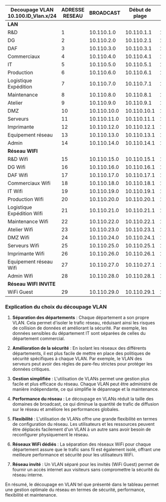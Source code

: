 
| Decoupage VLAN 10.100.ID_Vlan.x/24 | ADRESSE RESEAU | BROADCAST   | Début de plage | Fin de plage  |
| ---------------------------------- | -------------- | ----------- | -------------- | ------------- |
| **LAN**                            |                |             |                |               |
| R&D                                | 1              | 10.110.1.0  | 10.110.1.1     | 10.110.1.254  |
| DG                                 | 2              | 10.110.2.0  | 10.110.2.1     | 10.110.2.254  |
| DAF                                | 3              | 10.110.3.0  | 10.110.3.1     | 10.110.3.254  |
| Commerciaux                        | 4              | 10.110.4.0  | 10.110.4.1     | 10.110.4.254  |
| IT                                 | 5              | 10.110.5.0  | 10.110.5.1     | 10.110.5.254  |
| Production                         | 6              | 10.110.6.0  | 10.110.6.1     | 10.110.6.254  |
| Logistique Expédition              | 7              | 10.110.7.0  | 10.110.7.1     | 10.110.7.254  |
| Maintenance                        | 8              | 10.110.8.0  | 10.110.8.1     | 10.110.8.254  |
| Atelier                            | 9              | 10.110.9.0  | 10.110.9.1     | 10.110.9.254  |
| DMZ                                | 10             | 10.110.10.0 | 10.110.10.1    | 10.110.10.254 |
| Serveurs                           | 11             | 10.110.11.0 | 10.110.11.1    | 10.110.11.254 |
| Imprimante                         | 12             | 10.110.12.0 | 10.110.12.1    | 10.110.12.254 |
| Equipement réseau                  | 13             | 10.110.13.0 | 10.110.13.1    | 10.110.13.254 |
| Admin                              | 14             | 10.110.14.0 | 10.110.14.1    | 10.110.14.254 |
| **Réseau WIFI**                    |                |             |                |               |
| R&D Wifi                           | 15             | 10.110.15.0 | 10.110.15.1    | 10.110.15.254 |
| DG Wifi                            | 16             | 10.110.16.0 | 10.110.16.1    | 10.110.16.254 |
| DAF Wifi                           | 17             | 10.110.17.0 | 10.110.17.1    | 10.110.17.254 |
| Commerciaux Wifi                   | 18             | 10.110.18.0 | 10.110.18.1    | 10.110.18.254 |
| IT Wifi                            | 19             | 10.110.19.0 | 10.110.19.1    | 10.110.19.254 |
| Production Wifi                    | 20             | 10.110.20.0 | 10.110.20.1    | 10.110.20.254 |
| Logistique Expédition Wifi         | 21             | 10.110.21.0 | 10.110.21.1    | 10.110.21.254 |
| Maintenance Wifi                   | 22             | 10.110.22.0 | 10.110.22.1    | 10.110.22.254 |
| Atelier Wifi                       | 23             | 10.110.23.0 | 10.110.23.1    | 10.110.23.254 |
| DMZ Wifi                           | 24             | 10.110.24.0 | 10.110.24.1    | 10.110.24.254 |
| Serveurs Wifi                      | 25             | 10.110.25.0 | 10.110.25.1    | 10.110.25.254 |
| Imprimante Wifi                    | 26             | 10.110.26.0 | 10.110.26.1    | 10.110.26.254 |
| Equipement réseau Wifi             | 27             | 10.110.27.0 | 10.110.27.1    | 10.110.27.254 |
| Admin Wifi                         | 28             | 10.110.28.0 | 10.110.28.1    | 10.110.28.254 |
| **Réseau WIFI INVITE**             |                |             |                |               |
| WiFi Guest                         | 29             | 10.110.29.0 | 10.110.29.1    | 10.110.29.254 |
### Explication du choix du découpage VLAN

1. **Séparation des départements** :
   Chaque département a son propre VLAN. Cela permet d'isoler le trafic réseau, réduisant ainsi les risques de collision de données et améliorant la sécurité. Par exemple, les données sensibles du département IT sont séparées de celles du département commercial.

2. **Amélioration de la sécurité** :
   En isolant les réseaux des différents départements, il est plus facile de mettre en place des politiques de sécurité spécifiques à chaque VLAN. Par exemple, le VLAN des serveurs peut avoir des règles de pare-feu strictes pour protéger les données critiques.

3. **Gestion simplifiée** :
   L'utilisation de VLANs permet une gestion plus facile et plus efficace du réseau. Chaque VLAN peut être administré de manière indépendante, ce qui simplifie le dépannage et la maintenance.

4. **Performance du réseau** :
   Le découpage en VLANs réduit la taille des domaines de broadcast, ce qui diminue la quantité de trafic de diffusion sur le réseau et améliore les performances globales.

5. **Flexibilité** :
   L'utilisation de VLANs offre une grande flexibilité en termes de configuration du réseau. Les utilisateurs et les ressources peuvent être déplacés facilement d'un VLAN à un autre sans avoir besoin de reconfigurer physiquement le réseau.

6. **Réseaux WiFi dédiés** :
   La séparation des réseaux WiFi pour chaque département assure que le trafic sans fil est également isolé, offrant une meilleure performance et sécurité pour les utilisateurs WiFi.

7. **Réseau invité** :
   Un VLAN séparé pour les invités (WiFi Guest) permet de fournir un accès internet aux visiteurs sans compromettre la sécurité du réseau interne.

En résumé, le découpage en VLAN tel que présenté dans le tableau permet une gestion optimale du réseau en termes de sécurité, performance, flexibilité et maintenance.
